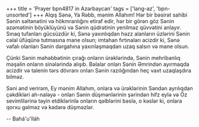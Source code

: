 +++
title = 'Prayer bpn4817 in Azərbaycan'
tags = ['lang-az', 'bpn-unsorted']
+++
Alqış Sənə, Ya Rəbb, mənim Allahım! Hər bir bəsirət sahibi Sənin səltənətini və hökmranlığını etiraf edir, hər bir görən göz Sənin əzəmətinin böyüklüyünü və Sənin qüdrətinin yenilməz qüvvətini anlayır. Sınaq tufanları gücsüzdür ki, Sənə yaxınlıqdan həzz alanların üzlərini Sənin cəlal üfüqünə tutmasına mane olsun; imtahan fırtınaları acizdir ki, Sənə vəfalı olanları Sənin dərgahına yaxınlaşmaqdan uzaq salsın və mane olsun.

Çünki Sənin məhəbbətinin çırağı onların ürəklərində, Sənin mehribanlıq məşəlin onların sinələrində alışıb. Bəlalar onları Sənin Əmrindən ayırmaqda acizdir və talenin tərs dövranı onları Sənin razılığından heç vaxt uzaqlaşdıra bilməz.

Səni and verirəm, Ey mənim Allahım, onlara və ürəklərinin Səndən ayrılıqdan çəkdikləri ah-naləyə - onları Sənin düşmənlərinin şərindən hifz eylə və Öz sevimlilərinə təyin etdiklərinlə onların qəlblərini bəslə, o kəslər ki, onlara qorxu gəlməz və kədərə düşməzlər.

-- Bahá'u'lláh
